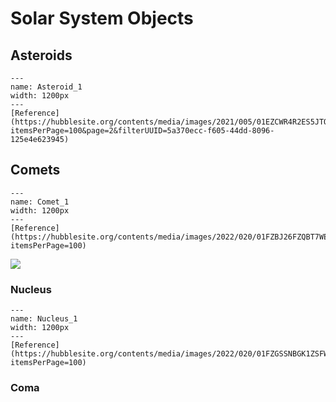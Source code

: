 # Solar System Objects

## Asteroids


```{figure} Docs/Asteroid_1.png
---
name: Asteroid_1
width: 1200px
---
[Reference](https://hubblesite.org/contents/media/images/2021/005/01EZCWR4R2ES5JTQ5F1W3WNSJM?itemsPerPage=100&page=2&filterUUID=5a370ecc-f605-44dd-8096-125e4e623945)
```


## Comets


```{figure} Docs/Comet_1.png
---
name: Comet_1
width: 1200px
---
[Reference](https://hubblesite.org/contents/media/images/2022/020/01FZBJ26FZQBT7WE85XCKPC356?itemsPerPage=100)
```

<img src="https://imgs.xkcd.com/comics/planet_killer_comet_margarita.png" />

### Nucleus

```{figure} Docs/Nucleus_1.jpg
---
name: Nucleus_1
width: 1200px
---
[Reference](https://hubblesite.org/contents/media/images/2022/020/01FZGSSNBGK1ZSFW2DCS2GYFZC?itemsPerPage=100)
```

### Coma

